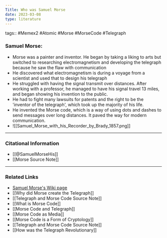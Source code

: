 ```yaml
---
Title: Who was Samuel Morse
date: 2023-03-08
type: literature
---
```

tags:: #Memex2 #Atomic #Morse #MorseCode #Telegraph 


### Samuel Morse:
- Morse was a painter and inventor. He began by taking a liking to arts but switched to researching electromagnetism and developing the telegraph because he saw the flaw with communication
- He discovered what electromagnetism is during a voyage from a scientist and used that to design his telegraph
- He struggled with having the signal transmit over distances. After working with a professor, he managed to have his signal travel 13 miles, and began showing his invention to the public.
- He had to fight many lawsuits for patents and the right to be the 'inventor of the telegraph', which took up the majority of his life.
- He invented the Morse code, which is a way of using dots and dashes to send messages over long distances. It paved the way for modern communication.
- ![[Samuel_Morse_with_his_Recorder_by_Brady_1857.png]]
---
### Citational Information

- [[@SamuelMorseHis]]
- [[Morse Source Note]]

---

### Related Links
- [Samuel Morse's Wiki page](https://en.wikipedia.org/wiki/Samuel_Morse)
- [[Why did Morse create the Telegraph]]
- [[Telegraph and Morse Code Source Note]]
- [[What is Morse Code]]
- [[Morse Code and Telegraph]]
- [[Morse Code as Media]]
- [[Morse Code is a Form of Cryptology]]
- [[Telegraph and Morse Code Source Note]]
- [[How was the Telegraph Revolutionary]]